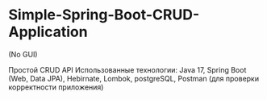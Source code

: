# Simple-Spring-Boot-CRUD-Application
(No GUI)

Простой CRUD API
Использованные технологии: Java 17, Spring Boot (Web, Data JPA), Hebirnate, Lombok, postgreSQL, Postman (для проверки корректности приложения)
